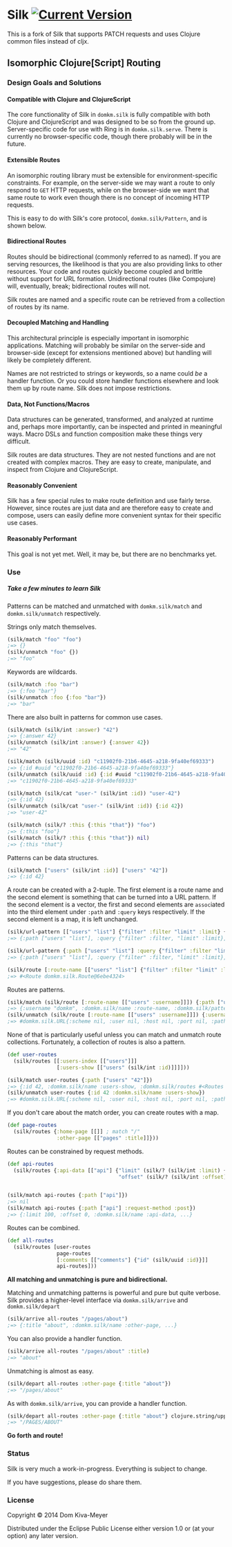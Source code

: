 # Silk  [![Current Version](https://clojars.org/com.domkm/silk/latest-version.svg)](https://clojars.org/com.domkm/silk)

This is a fork of Silk that supports PATCH requests and uses Clojure common files instead of cljx.

## Isomorphic Clojure[Script] Routing

### Design Goals and Solutions

#### Compatible with Clojure and ClojureScript

The core functionality of Silk in `domkm.silk` is fully compatible with both Clojure and ClojureScript and was designed to be so from the ground up.
Server-specific code for use with Ring is in `domkm.silk.serve`.
There is currently no browser-specific code, though there probably will be in the future.

#### Extensible Routes

An isomorphic routing library must be extensible for environment-specific constraints.
For example, on the server-side we may want a route to only respond to `GET` HTTP requests, while on the browser-side we want that same route to work even though there is no concept of incoming HTTP requests.

This is easy to do with Silk's core protocol, `domkm.silk/Pattern`, and is shown below.

#### Bidirectional Routes

Routes should be bidirectional (commonly referred to as named). If you are serving resources, the likelihood is that you are also providing links to other resources.
Your code and routes quickly become coupled and brittle without support for URL formation.
Unidirectional routes (like Compojure) will, eventually, break; bidirectional routes will not.

Silk routes are named and a specific route can be retrieved from a collection of routes by its name.

#### Decoupled Matching and Handling

This architectural principle is especially important in isomorphic applications.
Matching will probably be similar on the server-side and browser-side (except for extensions mentioned above) but handling will likely be completely different.

Names are not restricted to strings or keywords, so a name could *be* a handler function.
Or you could store handler functions elsewhere and look them up by route name.
Silk does not impose restrictions.

#### Data, Not Functions/Macros

Data structures can be generated, transformed, and analyzed at runtime and, perhaps more importantly, can be inspected and printed in meaningful ways.
Macro DSLs and function composition make these things very difficult.

Silk routes are data structures.
They are not nested functions and are not created with complex macros.
They are easy to create, manipulate, and inspect from Clojure and ClojureScript.

#### Reasonably Convenient

Silk has a few special rules to make route definition and use fairly terse.
However, since routes are just data and are therefore easy to create and compose, users can easily define more convenient syntax for their specific use cases.

#### Reasonably Performant

This goal is not yet met. Well, it may be, but there are no benchmarks yet.

### Use

##### Take a few minutes to learn Silk

Patterns can be matched and unmatched with `domkm.silk/match` and `domkm.silk/unmatch` respectively.

Strings only match themselves.

```clojure
(silk/match "foo" "foo")
;=> {}
(silk/unmatch "foo" {})
;=> "foo"
```

Keywords are wildcards.

```clojure
(silk/match :foo "bar")
;=> {:foo "bar"}
(silk/unmatch :foo {:foo "bar"})
;=> "bar"
```

There are also built in patterns for common use cases.

```clojure
(silk/match (silk/int :answer) "42")
;=> {:answer 42}
(silk/unmatch (silk/int :answer) {:answer 42})
;=> "42"

(silk/match (silk/uuid :id) "c11902f0-21b6-4645-a218-9fa40ef69333")
;=> {:id #uuid "c11902f0-21b6-4645-a218-9fa40ef69333"}
(silk/unmatch (silk/uuid :id) {:id #uuid "c11902f0-21b6-4645-a218-9fa40ef69333"})
;=> "c11902f0-21b6-4645-a218-9fa40ef69333"

(silk/match (silk/cat "user-" (silk/int :id)) "user-42")
;=> {:id 42}
(silk/unmatch (silk/cat "user-" (silk/int :id)) {:id 42})
;=> "user-42"

(silk/match (silk/? :this {:this "that"}) "foo")
;=> {:this "foo"}
(silk/match (silk/? :this {:this "that"}) nil)
;=> {:this "that"}
```

Patterns can be data structures.

```clojure
(silk/match ["users" (silk/int :id)] ["users" "42"])
;=> {:id 42}
```
A route can be created with a 2-tuple. The first element is a route name and the second element is something that can be turned into a URL pattern.
If the second element is a vector, the first and second elements are `assoc`iated into the third element under `:path` and `:query` keys respectively.
If the second element is a map, it is left unchanged.

```clojure
(silk/url-pattern [["users" "list"] {"filter" :filter "limit" :limit} {:scheme "https"}])
;=> {:path ["users" "list"], :query {"filter" :filter, "limit" :limit}, :scheme "https"}

(silk/url-pattern {:path ["users" "list"] :query {"filter" :filter "limit" :limit} :scheme "https"})
;=> {:path ["users" "list"], :query {"filter" :filter, "limit" :limit}, :scheme "https"}

(silk/route [:route-name [["users" "list"] {"filter" :filter "limit" :limit} {:scheme "https"}]])
;=> #<Route domkm.silk.Route@6ebe4324>
```

Routes are patterns.

```clojure
(silk/match (silk/route [:route-name [["users" :username]]]) {:path ["users" "domkm"]})
;=> {:username "domkm", :domkm.silk/name :route-name, :domkm.silk/pattern {:path ["users" :username]}}
(silk/unmatch (silk/route [:route-name [["users" :username]]]) {:username "domkm"})
;=> #domkm.silk.URL{:scheme nil, :user nil, :host nil, :port nil, :path ["users" "domkm"], :query nil, :fragment nil}
```

None of that is particularly useful unless you can match and unmatch route collections. Fortunately, a collection of routes is also a pattern.

```clojure
(def user-routes
  (silk/routes [[:users-index [["users"]]]
                [:users-show [["users" (silk/int :id)]]]]))

(silk/match user-routes {:path ["users" "42"]})
;=> {:id 42, :domkm.silk/name :users-show, :domkm.silk/routes #<Routes domkm.silk.Routes@c6f8bbc>, ...}
(silk/unmatch user-routes {:id 42 :domkm.silk/name :users-show})
;=> #domkm.silk.URL{:scheme nil, :user nil, :host nil, :port nil, :path ["users" "42"], :query nil, :fragment nil}
```

If you don't care about the match order, you can create routes with a map.

```clojure
(def page-routes
  (silk/routes {:home-page [[]] ; match "/"
                :other-page [["pages" :title]]}))
```

Routes can be constrained by request methods.

```clojure
(def api-routes
  (silk/routes {:api-data [["api"] {"limit" (silk/? (silk/int :limit) {:limit 100})
                                    "offset" (silk/? (silk/int :offset) {:offset 0})} (serve/POST)]}))


(silk/match api-routes {:path ["api"]})
;=> nil
(silk/match api-routes {:path ["api"] :request-method :post})
;=> {:limit 100, :offset 0, :domkm.silk/name :api-data, ...}
```

Routes can be combined.

```clojure
(def all-routes
  (silk/routes [user-routes
                page-routes
                [:comments [["comments"] {"id" (silk/uuid :id)}]]
                api-routes]))
```

__All matching and unmatching is pure and bidirectional.__

Matching and unmatching patterns is powerful and pure but quite verbose.
Silk provides a higher-level interface via `domkm.silk/arrive` and `domkm.silk/depart`

```clojure
(silk/arrive all-routes "/pages/about")
;=> {:title "about", :domkm.silk/name :other-page, ...}
```

You can also provide a handler function.

```clojure
(silk/arrive all-routes "/pages/about" :title)
;=> "about"
```

Unmatching is almost as easy.

```clojure
(silk/depart all-routes :other-page {:title "about"})
;=> "/pages/about"
```

As with `domkm.silk/arrive`, you can provide a handler function.

```clojure
(silk/depart all-routes :other-page {:title "about"} clojure.string/upper-case)
;=> "/PAGES/ABOUT"
```

__Go forth and route!__

### Status

Silk is very much a work-in-progress. Everything is subject to change.

If you have suggestions, please do share them.

### License

Copyright &copy; 2014 Dom Kiva-Meyer

Distributed under the Eclipse Public License either version 1.0 or (at your option) any later version.
